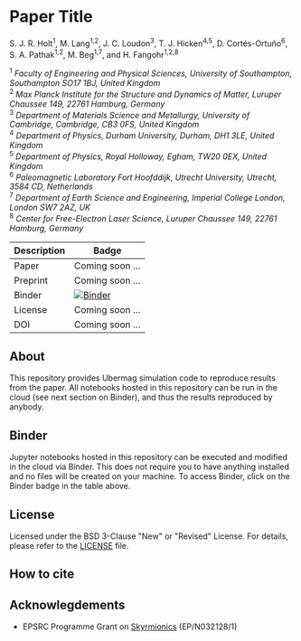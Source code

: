 # Paper Title

S. J. R. Holt<sup>1</sup>, M. Lang<sup>1,2</sup>, J. C. Loudon<sup>3</sup>, T. J. Hicken<sup>4,5</sup>, D. Cortés-Ortuño<sup>6</sup>, S. A. Pathak<sup>1,2</sup>, M. Beg<sup>1,7</sup>, and H. Fangohr<sup>1,2,8</sup>

<sup>1</sup> *Faculty of Engineering and Physical Sciences, University of Southampton, Southampton SO17 1BJ, United Kingdom*  
<sup>2</sup> *Max Planck Institute for the Structure and Dynamics of Matter, Luruper Chaussee 149, 22761 Hamburg, Germany*  
<sup>3</sup> *Department of Materials Science and Metallurgy, University of Cambridge, Cambridge, CB3 0FS, United Kingdom*  
<sup>4</sup> *Department of Physics, Durham University, Durham, DH1 3LE, United Kingdom*  
<sup>5</sup> *Department of Physics, Royal Holloway, Egham, TW20 0EX, United Kingdom*  
<sup>6</sup> *Paleomagnetic Laboratory Fort Hoofddijk, Utrecht University, Utrecht, 3584 CD, Netherlands*  
<sup>7</sup> *Department of Earth Science and Engineering, Imperial College London, London SW7 2AZ, UK*  
<sup>8</sup> *Center for Free-Electron Laser Science, Luruper Chaussee 149, 22761 Hamburg, Germany*  


| Description | Badge |
| --- | --- |
| Paper | Coming soon ... |
| Preprint | Coming soon ... |
| Binder | [![Binder](https://mybinder.org/badge_logo.svg)](https://mybinder.org/v2/gh/samjrholt/bug-free-palm-tree/main) |
| License | Coming soon ... |
| DOI | Coming soon … |


## About

This repository provides Ubermag simulation code to reproduce results from
the paper. All notebooks hosted in this repository can be run in the cloud (see
next section on Binder), and thus the results reproduced by anybody.


## Binder

Jupyter notebooks hosted in this repository can be executed and modified in the
cloud via Binder. This does not require you to have anything installed and no
files will be created on your machine. To access Binder, click on the Binder
badge in the table above.

## License

Licensed under the BSD 3-Clause "New" or "Revised" License. For details, please
refer to the [LICENSE](LICENSE) file.

## How to cite



## Acknowlegdements

- EPSRC Programme Grant on [Skyrmionics](http://www.skyrmions.ac.uk) (EP/N032128/1)
